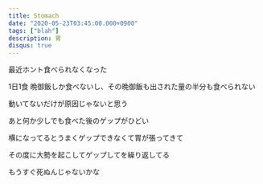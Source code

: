 ```yaml
---
title: Stomach
date: "2020-05-23T03:45:00.000+0900"
tags: ["blah"]
description: 胃
disqus: true
---
```


最近ホント食べられなくなった

1日1食 晩御飯しか食べないし、その晩御飯も出された量の半分も食べられない

動いてないだけが原因じゃないと思う

あと何か少しでも食べた後のゲップがひどい

横になってるとうまくゲップできなくて胃が張ってきて

その度に大勢を起こしてゲップしてを繰り返してる

もうすぐ死ぬんじゃないかな

